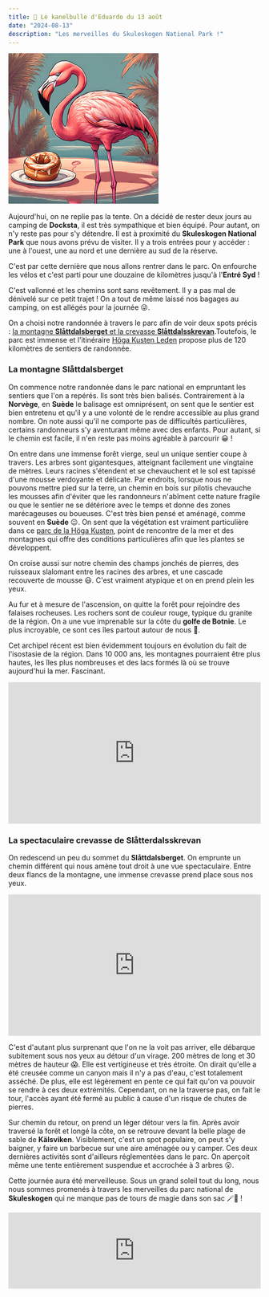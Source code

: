 ```yaml
---
title: 🥮 Le kanelbulle d'Eduardo du 13 août
date: "2024-08-13"
description: "Les merveilles du Skuleskogen National Park !"
---
```


![Kanelbullar d'Eduardo](../kanelbullar_eduardo.png)

Aujourd'hui, on ne replie pas la tente. On a décidé de rester deux jours au camping de **Docksta**, il est très sympathique et bien équipé. Pour autant, on n'y reste pas pour s'y détendre. Il est à proximité du **Skuleskogen National Park** que nous avons prévu de visiter. Il y a trois entrées pour y accéder : une à l'ouest, une au nord et une dernière au sud de la réserve.

C'est par cette dernière que nous allons rentrer dans le parc. On enfourche les vélos et c'est parti pour une douzaine de kilomètres jusqu'à l'**Entré Syd** !

C'est vallonné et les chemins sont sans revêtement. Il y a pas mal de dénivelé sur ce petit trajet ! On a tout de même laissé nos bagages au camping, on est allégés pour la journée 😜.

On a choisi notre randonnée à travers le parc afin de voir deux spots précis : [la montagne **Slåttdalsberget** et la crevasse  **Slåttdalsskrevan**](https://www.sverigesnationalparker.se/en/choose-park---list/skuleskogen-national-park/experience/slattdalsberget-from-the-south-entrance/).Toutefois, le parc est immense et l'itinéraire  [Höga Kusten Leden](https://www.swedishtouristassociation.com/trails/hoga-kustenleden/) propose plus de 120 kilomètres de sentiers de randonnée.

### La montagne Slåttdalsberget

On commence notre randonnée dans le parc national en empruntant les sentiers que l'on a repérés. Ils sont très bien balisés. Contrairement à la **Norvège**, en **Suède** le balisage est omniprésent, on sent que le sentier est bien entretenu et qu'il y a une volonté de le rendre accessible au plus grand nombre. On note aussi qu'il ne comporte pas de difficultés particulières, certains randonneurs s'y aventurant même avec des enfants. Pour autant, si le chemin est facile, il n'en reste pas moins agréable à parcourir 😀 !

On entre dans une immense forêt vierge, seul un unique sentier coupe à travers. Les arbres sont gigantesques, atteignant facilement une vingtaine de mètres. Leurs racines s'étendent et se chevauchent et le sol est tapissé d'une mousse verdoyante et délicate. Par endroits, lorsque nous ne pouvons mettre pied sur la terre, un chemin en bois sur pilotis chevauche les mousses afin d'éviter que les randonneurs n'abîment cette nature fragile ou que le sentier ne se détériore avec le temps et donne des zones marécageuses ou boueuses. C'est très bien pensé et aménagé, comme souvent en **Suède** 😉. On sent que la végétation est vraiment particulière dans ce [parc de la Höga Kusten](https://www.hogakusten.com/en/experiences/nature-outdoor/skuleskogen-national-park), point de rencontre de la mer et des montagnes qui offre des conditions particulières afin que les plantes se développent. 

On croise aussi sur notre chemin des champs jonchés de pierres, des ruisseaux slalomant entre les racines des arbres, et une cascade recouverte de mousse 😃. C'est vraiment atypique et on en prend plein les yeux.

Au fur et à mesure de l'ascension, on quitte la forêt pour rejoindre des falaises rocheuses. Les rochers sont de couleur rouge, typique du granite de la région. On a une vue imprenable sur la côte du **golfe de Botnie**. Le plus incroyable, ce sont ces îles partout autour de nous 🤩.

Cet archipel récent est bien évidemment toujours en évolution du fait de l'isostasie de la région. Dans 10 000 ans, les montagnes pourraient être plus hautes, les îles plus nombreuses et des lacs formés là où se trouve aujourd'hui la mer. Fascinant.

<div style="width: 100%; height: 0; position: relative; padding-bottom: 56%;"><iframe src="https://giphy.com/embed/3o7aTLaGeNVlnREdfW" style="top: 0; left: 0; width: 100%; height: 100%; position: absolute; border: 0;" allowfullscreen scrolling="no" allow="encrypted-media;" class="giphy-embed"></iframe></div>

### La spectaculaire crevasse de Slåtterdalsskrevan

On redescend un peu du sommet du **Slåttdalsberget**. On emprunte un chemin différent qui nous amène tout droit à une vue spectaculaire. Entre deux flancs de la montagne, une immense crevasse prend place sous nos yeux.

<div style="width: 100%; height: 0; position: relative; padding-bottom: 56%;"><iframe src="https://giphy.com/embed/eLjJLCROPVaIOOpWaK" style="top: 0; left: 0; width: 100%; height: 100%; position: absolute; border: 0;" allowfullscreen scrolling="no" allow="encrypted-media;" class="giphy-embed"></iframe></div>
 
C'est d'autant plus surprenant que l'on ne la voit pas arriver, elle débarque subitement sous nos yeux au détour d'un virage. 200 mètres de long et 30 mètres de hauteur 😱. Elle est vertigineuse et très étroite. On dirait qu'elle a été creusée comme un canyon mais il n'y a pas d'eau, c'est totalement asséché. De plus, elle est légèrement en pente ce qui fait qu'on va pouvoir se rendre à ces deux extrémités. Cependant, on ne la traverse pas, on fait le tour, l'accès ayant été fermé au public à cause d'un risque de chutes de pierres.

Sur chemin du retour, on prend un léger détour vers la fin. Après avoir traversé la forêt et longé la côte, on se retrouve devant la belle plage de sable de **Kälsviken**. Visiblement, c'est un spot populaire, on peut s'y baigner, y faire un barbecue sur une aire aménagée ou y camper. Ces deux dernières activités sont d'ailleurs réglementées dans le parc. On aperçoit même une tente entièrement suspendue et accrochée à 3 arbres 😮.

Cette journée aura été merveilleuse. Sous un grand soleil tout du long, nous nous sommes promenés à travers les merveilles du parc national de **Skuleskogen** qui ne manque pas de tours de magie dans son sac 🪄🤩 !

<div style="left: 0; width: 100%; height: 152px; position: relative;"><iframe src="https://open.spotify.com/embed/track/44aTAUBF0g6sMkMNE8I5kd?utm_source=oembed" style="top: 0; left: 0; width: 100%; height: 100%; position: absolute; border: 0;" allowfullscreen allow="clipboard-write; encrypted-media; fullscreen; picture-in-picture;"></iframe></div>

